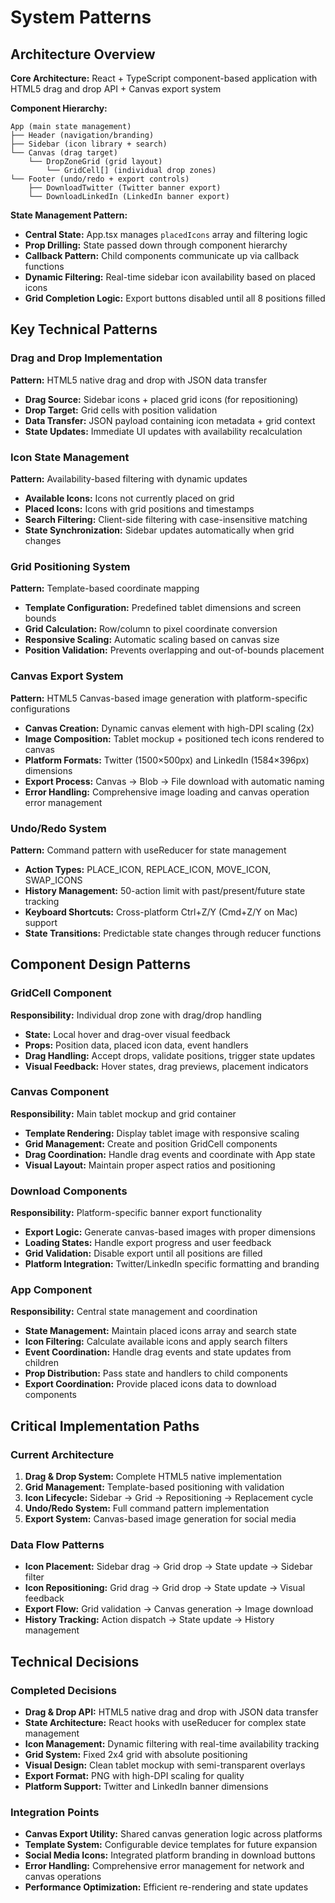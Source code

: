 # System Patterns

## Architecture Overview
**Core Architecture:** React + TypeScript component-based application with HTML5 drag and drop API + Canvas export system

**Component Hierarchy:**
```
App (main state management)
├── Header (navigation/branding)
├── Sidebar (icon library + search)
└── Canvas (drag target)
    └── DropZoneGrid (grid layout)
        └── GridCell[] (individual drop zones)
└── Footer (undo/redo + export controls)
    ├── DownloadTwitter (Twitter banner export)
    └── DownloadLinkedIn (LinkedIn banner export)
```

**State Management Pattern:**
- **Central State:** App.tsx manages `placedIcons` array and filtering logic
- **Prop Drilling:** State passed down through component hierarchy
- **Callback Pattern:** Child components communicate up via callback functions
- **Dynamic Filtering:** Real-time sidebar icon availability based on placed icons
- **Grid Completion Logic:** Export buttons disabled until all 8 positions filled

## Key Technical Patterns

### Drag and Drop Implementation
**Pattern:** HTML5 native drag and drop with JSON data transfer
- **Drag Source:** Sidebar icons + placed grid icons (for repositioning)
- **Drop Target:** Grid cells with position validation
- **Data Transfer:** JSON payload containing icon metadata + grid context
- **State Updates:** Immediate UI updates with availability recalculation

### Icon State Management
**Pattern:** Availability-based filtering with dynamic updates
- **Available Icons:** Icons not currently placed on grid
- **Placed Icons:** Icons with grid positions and timestamps
- **Search Filtering:** Client-side filtering with case-insensitive matching
- **State Synchronization:** Sidebar updates automatically when grid changes

### Grid Positioning System
**Pattern:** Template-based coordinate mapping
- **Template Configuration:** Predefined tablet dimensions and screen bounds
- **Grid Calculation:** Row/column to pixel coordinate conversion
- **Responsive Scaling:** Automatic scaling based on canvas size
- **Position Validation:** Prevents overlapping and out-of-bounds placement

### Canvas Export System
**Pattern:** HTML5 Canvas-based image generation with platform-specific configurations
- **Canvas Creation:** Dynamic canvas element with high-DPI scaling (2x)
- **Image Composition:** Tablet mockup + positioned tech icons rendered to canvas
- **Platform Formats:** Twitter (1500×500px) and LinkedIn (1584×396px) dimensions
- **Export Process:** Canvas → Blob → File download with automatic naming
- **Error Handling:** Comprehensive image loading and canvas operation error management

### Undo/Redo System
**Pattern:** Command pattern with useReducer for state management
- **Action Types:** PLACE_ICON, REPLACE_ICON, MOVE_ICON, SWAP_ICONS
- **History Management:** 50-action limit with past/present/future state tracking
- **Keyboard Shortcuts:** Cross-platform Ctrl+Z/Y (Cmd+Z/Y on Mac) support
- **State Transitions:** Predictable state changes through reducer functions

## Component Design Patterns

### GridCell Component
**Responsibility:** Individual drop zone with drag/drop handling
- **State:** Local hover and drag-over visual feedback
- **Props:** Position data, placed icon data, event handlers
- **Drag Handling:** Accept drops, validate positions, trigger state updates
- **Visual Feedback:** Hover states, drag previews, placement indicators

### Canvas Component
**Responsibility:** Main tablet mockup and grid container
- **Template Rendering:** Display tablet image with responsive scaling
- **Grid Management:** Create and position GridCell components
- **Drag Coordination:** Handle drag events and coordinate with App state
- **Visual Layout:** Maintain proper aspect ratios and positioning

### Download Components
**Responsibility:** Platform-specific banner export functionality
- **Export Logic:** Generate canvas-based images with proper dimensions
- **Loading States:** Handle export progress and user feedback
- **Grid Validation:** Disable export until all positions are filled
- **Platform Integration:** Twitter/LinkedIn specific formatting and branding

### App Component
**Responsibility:** Central state management and coordination
- **State Management:** Maintain placed icons array and search state
- **Icon Filtering:** Calculate available icons and apply search filters
- **Event Coordination:** Handle drag events and state updates from children
- **Prop Distribution:** Pass state and handlers to child components
- **Export Coordination:** Provide placed icons data to download components

## Critical Implementation Paths

### Current Architecture
1. **Drag & Drop System:** Complete HTML5 native implementation
2. **Grid Management:** Template-based positioning with validation
3. **Icon Lifecycle:** Sidebar → Grid → Repositioning → Replacement cycle
4. **Undo/Redo System:** Full command pattern implementation
5. **Export System:** Canvas-based image generation for social media

### Data Flow Patterns
- **Icon Placement:** Sidebar drag → Grid drop → State update → Sidebar filter
- **Icon Repositioning:** Grid drag → Grid drop → State update → Visual feedback
- **Export Flow:** Grid validation → Canvas generation → Image download
- **History Tracking:** Action dispatch → State update → History management

## Technical Decisions

### Completed Decisions
- **Drag & Drop API:** HTML5 native drag and drop with JSON data transfer
- **State Architecture:** React hooks with useReducer for complex state management
- **Icon Management:** Dynamic filtering with real-time availability tracking
- **Grid System:** Fixed 2x4 grid with absolute positioning
- **Visual Design:** Clean tablet mockup with semi-transparent overlays
- **Export Format:** PNG with high-DPI scaling for quality
- **Platform Support:** Twitter and LinkedIn banner dimensions

### Integration Points
- **Canvas Export Utility:** Shared canvas generation logic across platforms
- **Template System:** Configurable device templates for future expansion
- **Social Media Icons:** Integrated platform branding in download buttons
- **Error Handling:** Comprehensive error management for network and canvas operations
- **Performance Optimization:** Efficient re-rendering and state updates
